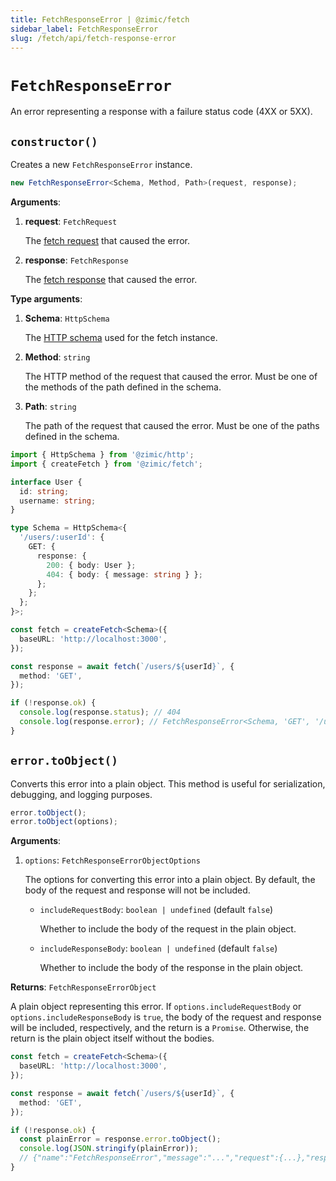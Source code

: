 ```yaml
---
title: FetchResponseError | @zimic/fetch
sidebar_label: FetchResponseError
slug: /fetch/api/fetch-response-error
---
```


# `FetchResponseError`

An error representing a response with a failure status code (4XX or 5XX).

## `constructor()`

Creates a new `FetchResponseError` instance.

```ts
new FetchResponseError<Schema, Method, Path>(request, response);
```

**Arguments**:

1. **request**: `FetchRequest`

   The [fetch request](/docs/zimic-fetch/api/3-fetch-request.md) that caused the error.

2. **response**: `FetchResponse`

   The [fetch response](/docs/zimic-fetch/api/4-fetch-response.md) that caused the error.

**Type arguments**:

1. **Schema**: `HttpSchema`

   The [HTTP schema](/docs/zimic-http/guides/1-schemas.md) used for the fetch instance.

2. **Method**: `string`

   The HTTP method of the request that caused the error. Must be one of the methods of the path defined in the schema.

3. **Path**: `string`

   The path of the request that caused the error. Must be one of the paths defined in the schema.

```ts
import { HttpSchema } from '@zimic/http';
import { createFetch } from '@zimic/fetch';

interface User {
  id: string;
  username: string;
}

type Schema = HttpSchema<{
  '/users/:userId': {
    GET: {
      response: {
        200: { body: User };
        404: { body: { message: string } };
      };
    };
  };
}>;

const fetch = createFetch<Schema>({
  baseURL: 'http://localhost:3000',
});

const response = await fetch(`/users/${userId}`, {
  method: 'GET',
});

if (!response.ok) {
  console.log(response.status); // 404
  console.log(response.error); // FetchResponseError<Schema, 'GET', '/users'>
}
```

## `error.toObject()`

Converts this error into a plain object. This method is useful for serialization, debugging, and logging purposes.

```ts
error.toObject();
error.toObject(options);
```

**Arguments**:

1. `options`: `FetchResponseErrorObjectOptions`

   The options for converting this error into a plain object. By default, the body of the request and response will not
   be included.

   - `includeRequestBody`: `boolean | undefined` (default `false`)

     Whether to include the body of the request in the plain object.

   - `includeResponseBody`: `boolean | undefined` (default `false`)

     Whether to include the body of the response in the plain object.

**Returns**: `FetchResponseErrorObject`

A plain object representing this error. If `options.includeRequestBody` or `options.includeResponseBody` is `true`, the
body of the request and response will be included, respectively, and the return is a `Promise`. Otherwise, the return is
the plain object itself without the bodies.

```ts
const fetch = createFetch<Schema>({
  baseURL: 'http://localhost:3000',
});

const response = await fetch(`/users/${userId}`, {
  method: 'GET',
});

if (!response.ok) {
  const plainError = response.error.toObject();
  console.log(JSON.stringify(plainError));
  // {"name":"FetchResponseError","message":"...","request":{...},"response":{...}}
}
```
